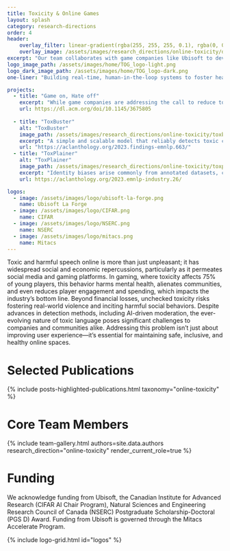```yaml
---
title: Toxicity & Online Games
layout: splash
category: research-directions
order: 4
header:
    overlay_filter: linear-gradient(rgba(255, 255, 255, 0.1), rgba(0, 0, 0, 0.4))
    overlay_image: /assets/images/research_directions/online-toxicity/dystopian_city.webp
excerpt: "Our team collaborates with game companies like Ubisoft to develop responsible, real-time, human-in-the-loop AI systems for chat toxicity detection, creating safer online gaming communities."
logo_image_path: /assets/images/home/TOG_logo-light.png
logo_dark_image_path: /assets/images/home/TOG_logo-dark.png
one-liner: "Building real-time, human-in-the-loop systems to foster healthier gaming communities, partnering with industry leaders."

projects:
  - title: "Game on, Hate off"
    excerpt: "While game companies are addressing the call to reduce toxicity and promote player health, the need to understand toxicity trends across time is important. With a reliable toxicity detection model (average precision of 0.95), we apply our model to eight months’ worth of in-game chat data, offering visual insights into toxicity trends for Rainbow Six Siege and For Honor, two games developed by Ubisoft. Ultimately, this study serves as a foundation for future research in creating more inclusive and enjoyable online gaming experiences."
    url: https://dl.acm.org/doi/10.1145/3675805
     
  - title: "ToxBuster"
    alt: "ToxBuster"
    image_path: /assets/images/research_directions/online-toxicity/toxbuster.jpg
    excerpt: "A simple and scalable model that reliably detects toxic content in real-time for a line of chat by including chat history and metadata. ToxBuster consistently outperforms conventional toxicity models across popular multiplayer games, including Rainbow Six Siege, For Honor, and DOTA 2. We conduct an ablation study to assess the importance of each model component and explore ToxBuster’s transferability across the datasets. Furthermore, we showcase ToxBuster’s efficacy in post-game moderation, successfully flagging 82.1% of chat-reported players at a precision level of 90.0%. Additionally, we show how an additional 6% of unreported toxic players can be proactively moderated."
    url: "https://aclanthology.org/2023.findings-emnlp.663/"
  - title: "ToxPlainer"
    alt: "ToxPlainer"
    image_path: /assets/images/research_directions/online-toxicity/toxplainer.jpg
    excerpt: "Identity biases arise commonly from annotated datasets, can be propagated in language models and can cause further harm to marginal groups. Existing bias benchmarking datasets are mainly focused on gender or racial biases and are made to pinpoint which class the model is biased towards. They also are not designed for the gaming industry, a concern for models built for toxicity detection in videogames’ chat."
    url: https://aclanthology.org/2023.emnlp-industry.26/

logos:
  - image: /assets/images/logo/ubisoft-la-forge.png
    name: Ubisoft La Forge
  - image: /assets/images/logo/CIFAR.png
    name: CIFAR
  - image: /assets/images/logo/NSERC.png
    name: NSERC
  - image: /assets/images/logo/mitacs.png
    name: Mitacs
---
```


Toxic and harmful speech online is more than just unpleasant; it has widespread social and economic repercussions, particularly as it permeates social media and gaming platforms. In gaming, where toxicity affects 75% of young players, this behavior harms mental health, alienates communities, and even reduces player engagement and spending, which impacts the industry’s bottom line. Beyond financial losses, unchecked toxicity risks fostering real-world violence and inciting harmful social behaviors. Despite advances in detection methods, including AI-driven moderation, the ever-evolving nature of toxic language poses significant challenges to companies and communities alike. Addressing this problem isn’t just about improving user experience—it’s essential for maintaining safe, inclusive, and healthy online spaces.


# Selected Publications

<!-- {% include feature_row id="projects"%} -->

{% include posts-highlighted-publications.html taxonomy="online-toxicity" %}


# Core Team Members

{% include team-gallery.html authors=site.data.authors research_direction="online-toxicity" render_current_role=true %}

# Funding

We acknowledge funding from Ubisoft, the Canadian Institute for Advanced Research (CIFAR AI Chair Program), Natural Sciences and Engineering Research Council of Canada (NSERC) Postgraduate Scholarship-Doctoral (PGS D) Award. Funding from Ubisoft is governed through the Mitacs Accelerate Program.

{% include logo-grid.html id="logos" %}
